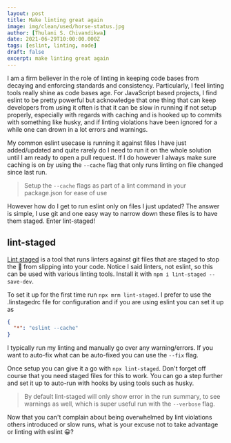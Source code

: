 ```yaml
---
layout: post
title: Make linting great again
image: img/clean/used/horse-status.jpg
author: [Thulani S. Chivandikwa]
date: 2021-06-29T10:00:00.000Z
tags: [eslint, linting, node]
draft: false
excerpt: make linting great again
---
```


I am a firm believer in the role of linting in keeping code bases from decaying and enforcing standards and consistency. Particularly, I feel linting tools really shine as code bases age. For JavaScript based projects, I find eslint to be pretty powerful but acknowledge that one thing that can keep developers from using it often is that it can be slow in running if not setup properly, especially with regards with caching and is hooked up to commits with something like husky, and if linting violations have been ignored for a while one can drown in a lot errors and warnings.

My common eslint usecase is running it against files I have just added/updated and quite rarely do I need to run it on the whole solution until I am ready to open a pull request. If I do however I always make sure caching is on by using the `--cache` flag that only runs linting on file changed since last run.

> Setup the `--cache` flags as part of a lint command in your package.json for ease of use

However how do I get to run eslint only on files I just updated? The answer is simple, I use git and one easy way to narrow down these files is to have them staged.
Enter lint-staged!

## lint-staged

[Lint staged](https://www.npmjs.com/package/lint-staged) is a tool that runs linters against git files that are staged to stop the 💩 from slipping into your code. Notice I said linters, not eslint, so this can be used with various linting tools. Install it with `npm i lint-staged --save-dev`.

To set it up for the first time run `npx mrm lint-staged`. I prefer to use the .linstagedrc file for configuration and if you are using eslint you can set it up as

```json
{
  "*": "eslint --cache"
}
```

I typically run my linting and manually go over any warning/errors. If you want to auto-fix what can be auto-fixed you can use the `--fix` flag.

Once setup you can give it a go with `npx lint-staged`. Don't forget off course that you need staged files for this to work. You can go a step further and set it up to auto-run with hooks by using tools such as husky.

> By default lint-staged will only show error in the run summary, to see warnings as well, which is super useful run with the `--verbose` flag.

Now that you can't complain about being overwhelmed by lint violations others introduced or slow runs, what is your excuse not to take advantage or linting with eslint 😀?
